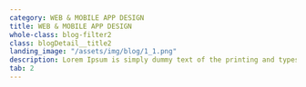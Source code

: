 ```yaml
---
category: WEB & MOBILE APP DESIGN
title: WEB & MOBILE APP DESIGN 
whole-class: blog-filter2
class: blogDetail__title2
landing_image: "/assets/img/blog/1_1.png"
description: Lorem Ipsum is simply dummy text of the printing and typesetting industry. Lorem Ipsum is simply dummy text of the...
tab: 2
---
```

